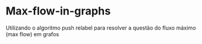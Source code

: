 # Max-flow-in-graphs
Utilizando o algoritmo push relabel para resolver a questão do fluxo máximo (max flow) em grafos 
